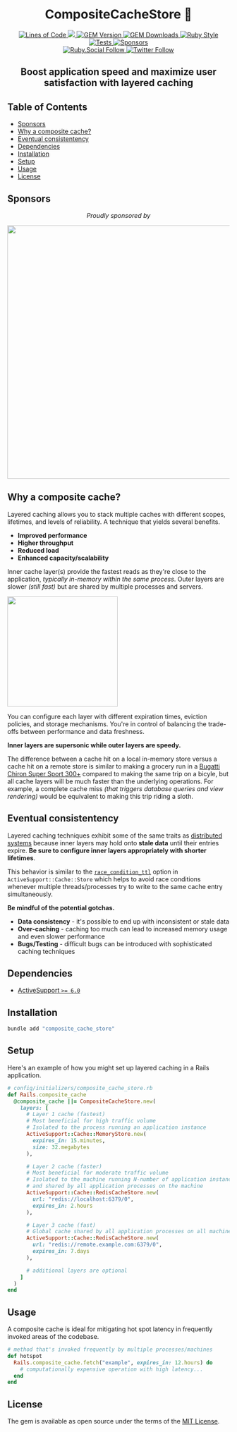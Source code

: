 <p align="center">
  <h1 align="center">CompositeCacheStore 🚀</h1>
  <p align="center">
    <a href="http://blog.codinghorror.com/the-best-code-is-no-code-at-all/">
      <img alt="Lines of Code" src="https://img.shields.io/badge/loc-133-47d299.svg" />
    </a>
    <a href="https://codeclimate.com/github/hopsoft/composite_cache_store/maintainability">
      <img src="https://api.codeclimate.com/v1/badges/80bcd3acced072534a3a/maintainability" />
    </a>
    <a href="https://rubygems.org/gems/composite_cache_store">
      <img alt="GEM Version" src="https://img.shields.io/gem/v/composite_cache_store?color=168AFE&include_prereleases&logo=ruby&logoColor=FE1616">
    </a>
    <a href="https://rubygems.org/gems/composite_cache_store">
      <img alt="GEM Downloads" src="https://img.shields.io/gem/dt/composite_cache_store?color=168AFE&logo=ruby&logoColor=FE1616">
    </a>
    <a href="https://github.com/testdouble/standard">
      <img alt="Ruby Style" src="https://img.shields.io/badge/style-standard-168AFE?logo=ruby&logoColor=FE1616" />
    </a>
    <a href="https://github.com/hopsoft/composite_cache_store/actions/workflows/tests.yml">
      <img alt="Tests" src="https://github.com/hopsoft/composite_cache_store/actions/workflows/tests.yml/badge.svg" />
    </a>
    <a href="https://github.com/sponsors/hopsoft">
      <img alt="Sponsors" src="https://img.shields.io/github/sponsors/hopsoft?color=eb4aaa&logo=GitHub%20Sponsors" />
    </a>
    <br>
    <a href="https://ruby.social/@hopsoft">
      <img alt="Ruby.Social Follow" src="https://img.shields.io/mastodon/follow/000008274?domain=https%3A%2F%2Fruby.social&label=%40hopsoft&style=social">
    </a>
    <a href="https://twitter.com/hopsoft">
      <img alt="Twitter Follow" src="https://img.shields.io/twitter/url?label=%40hopsoft&style=social&url=https%3A%2F%2Ftwitter.com%2Fhopsoft">
    </a>
  </p>
  <h2 align="center">Boost application speed and maximize user satisfaction with layered caching</h2>
</p>

<!-- Tocer[start]: Auto-generated, don't remove. -->

## Table of Contents

  - [Sponsors](#sponsors)
  - [Why a composite cache?](#why-a-composite-cache)
  - [Eventual consistentency](#eventual-consistentency)
  - [Dependencies](#dependencies)
  - [Installation](#installation)
  - [Setup](#setup)
  - [Usage](#usage)
  - [License](#license)

<!-- Tocer[finish]: Auto-generated, don't remove. -->

## Sponsors

<p align="center">
  <em>Proudly sponsored by</em>
</p>
<p align="center">
  <a href="https://www.clickfunnels.com?utm_source=hopsoft&utm_medium=open-source&utm_campaign=composite_cache_store">
    <img src="https://images.clickfunnel.com/uploads/digital_asset/file/176632/clickfunnels-dark-logo.svg" width="575" />
  </a>
</p>

## Why a composite cache?

Layered caching allows you to stack multiple caches with different scopes, lifetimes, and levels of reliability.
A technique that yields several benefits.

- __Improved performance__
- __Higher throughput__
- __Reduced load__
- __Enhanced capacity/scalability__

Inner cache layer(s) provide the fastest reads as they're close to the application, _typically in-memory within the same process_.
Outer layers are slower _(still fast)_ but are shared by multiple processes and servers.

<img height="250" src="https://ik.imagekit.io/hopsoft/composite_cache_store_jnHZcjAuK.svg?updatedAt=1679445477496" />

You can configure each layer with different expiration times, eviction policies, and storage mechanisms.
You're in control of balancing the trade-offs between performance and data freshness.

__Inner layers are supersonic while outer layers are speedy.__

The difference between a cache hit on a local in-memory store versus a cache hit on a remote store
is similar to making a grocery run in a
[Bugatti Chiron Super Sport 300+](https://www.bugatti.com/models/chiron-models/chiron-super-sport-300/)
compared to making the same trip on a bicyle, but all cache layers will be much faster than the underlying operations.
For example, a complete cache miss _(that triggers database queries and view rendering)_ would be equivalent to making this trip riding a sloth.

## Eventual consistentency

Layered caching techniques exhibit some of the same traits as [distributed systems](https://en.wikipedia.org/wiki/Eventual_consistency)
because inner layers may hold onto __stale data__ until their entries expire.
__Be sure to configure inner layers appropriately with shorter lifetimes__.

This behavior is similar to the
[`race_condition_ttl`](https://api.rubyonrails.org/classes/ActiveSupport/Cache/Store.html#method-i-fetch-label-Options)
option in `ActiveSupport::Cache::Store` which helps to avoid race conditions whenever multiple threads/processes try to write to the same cache entry simultaneously.

__Be mindful of the potential gotchas.__

- __Data consistency__ - it's possible to end up with inconsistent or stale data
- __Over-caching__ - caching too much can lead to increased memory usage and even slower performance
- __Bugs/Testing__ - difficult bugs can be introduced with sophisticated caching techniques

## Dependencies

- [ActiveSupport `>= 6.0`](https://github.com/rails/rails/tree/main/activesupport)

## Installation

```sh
bundle add "composite_cache_store"
```

## Setup

Here's an example of how you might set up layered caching in a Rails application.

```ruby
# config/initializers/composite_cache_store.rb
def Rails.composite_cache
  @composite_cache ||= CompositeCacheStore.new(
    layers: [
      # Layer 1 cache (fastest)
      # Most beneficial for high traffic volume
      # Isolated to the process running an application instance
      ActiveSupport::Cache::MemoryStore.new(
        expires_in: 15.minutes,
        size: 32.megabytes
      ),

      # Layer 2 cache (faster)
      # Most beneficial for moderate traffic volume
      # Isolated to the machine running N-number of application instances,
      # and shared by all application processes on the machine
      ActiveSupport::Cache::RedisCacheStore.new(
        url: "redis://localhost:6379/0",
        expires_in: 2.hours
      ),

      # Layer 3 cache (fast)
      # Global cache shared by all application processes on all machines
      ActiveSupport::Cache::RedisCacheStore.new(
        url: "redis://remote.example.com:6379/0",
        expires_in: 7.days
      ),

      # additional layers are optional
    ]
  )
end
```

## Usage

A composite cache is ideal for mitigating hot spot latency in frequently invoked areas of the codebase.

```ruby
# method that's invoked frequently by multiple processes/machines
def hotspot
  Rails.composite_cache.fetch("example", expires_in: 12.hours) do
    # computationally expensive operation with high latency...
  end
end
```

## License

The gem is available as open source under the terms of the [MIT License](https://opensource.org/licenses/MIT).
